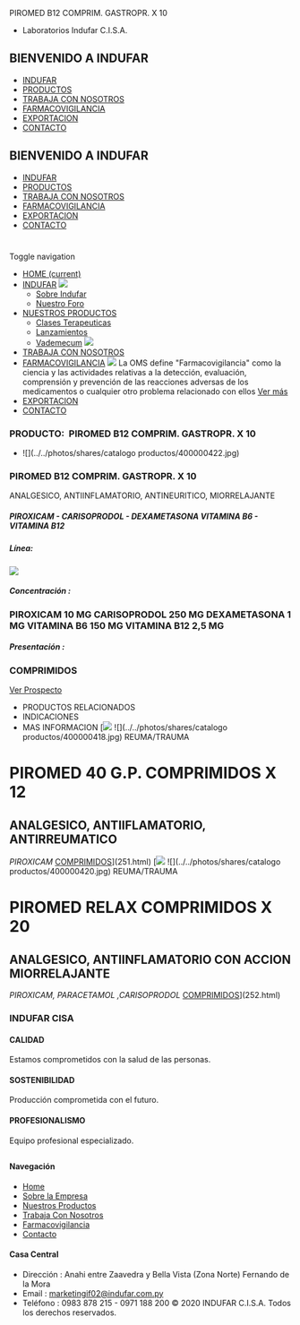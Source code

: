 PIROMED B12 COMPRIM. GASTROPR. X 10
- Laboratorios Indufar C.I.S.A.
## BIENVENIDO A INDUFAR
* [INDUFAR](254.html#)
* [PRODUCTOS](254.html#)
* [TRABAJA CON NOSOTROS](254.html#)
* [FARMACOVIGILANCIA](254.html#)
* [EXPORTACION](254.html#)
* [CONTACTO](254.html#)
## BIENVENIDO A INDUFAR
* [INDUFAR](../../index.html)
* [PRODUCTOS](../../productos.html)
* [TRABAJA CON NOSOTROS](../../trabaja_con_nosotros.html)
* [FARMACOVIGILANCIA](../../farmacovigilancia.html)
* [EXPORTACION](../../exportacion.html)
* [CONTACTO](../../contacto.html)
# 
Toggle navigation
* [HOME (current)](../../index.html)
* [INDUFAR](254.html#) 
  [![ ](../../photos/shares/Sistema/Menu/indufar_menul.jpg)](../../institucional.html)
  - [Sobre Indufar](../../institucional.html)
  - [Nuestro Foro](../../blog.html)
* [NUESTROS PRODUCTOS](254.html#) 
  - [Clases Terapeuticas](../clases_terapeuticas.html)
  - [Lanzamientos](../lanzamientos.html)
  - [Vademecum](../../productos.html)
  [![ ](../../photos/shares/Sistema/Menu/productos.png)](../../productos.html)
* [TRABAJA CON NOSOTROS](../../trabaja_con_nosotros.html)
* [FARMACOVIGILANCIA](254.html#) 
  [![ ](../../photos/shares/Sistema/Menu/TUBOS.png)](../../farmacovigilancia.html)
  La OMS define "Farmacovigilancia" como la ciencia y las actividades relativas a la detección, evaluación, comprensión y prevención de las reacciones adversas de los medicamentos o cualquier otro problema relacionado con ellos
  [Ver más](../../farmacovigilancia.html)
* [EXPORTACION](../../exportacion.html)
* [CONTACTO](../../contacto.html)
### PRODUCTO:  PIROMED B12 COMPRIM. GASTROPR. X 10
* ![](../../photos/shares/catalogo productos/400000422.jpg)
### **PIROMED B12 COMPRIM. GASTROPR. X 10**
ANALGESICO, ANTIINFLAMATORIO, ANTINEURITICO, MIORRELAJANTE
##### **PIROXICAM - CARISOPRODOL - DEXAMETASONA VITAMINA B6 - VITAMINA B12**
##### **Línea:**
[![](../../photos/shares/Laboratorios/lab_medical.png)](../linea/2.html)
##### **Concentración :**
### PIROXICAM 10 MG CARISOPRODOL 250 MG DEXAMETASONA 1 MG VITAMINA B6 150 MG VITAMINA B12 2,5 MG
##### **Presentación :**
### COMPRIMIDOS
[Ver Prospecto](https://www.indufar.com.py/files/shares/prospectos/400000422.pdf)
* PRODUCTOS RELACIONADOS
* INDICACIONES
* MAS INFORMACION
[![](../../photos/shares/Laboratorios/lab_medical.png)
![](../../photos/shares/catalogo productos/400000418.jpg)
REUMA/TRAUMA
# PIROMED 40 G.P. COMPRIMIDOS X 12
## ANALGESICO, ANTIIFLAMATORIO, ANTIRREUMATICO
*PIROXICAM*
[COMPRIMIDOS](254.html#)](251.html)
[![](../../photos/shares/Laboratorios/lab_medical.png)
![](../../photos/shares/catalogo productos/400000420.jpg)
REUMA/TRAUMA
# PIROMED RELAX COMPRIMIDOS X 20
## ANALGESICO, ANTIINFLAMATORIO CON ACCION MIORRELAJANTE
*PIROXICAM, PARACETAMOL ,CARISOPRODOL* 
[COMPRIMIDOS](254.html#)](252.html)
### INDUFAR CISA
#### CALIDAD
Estamos comprometidos con la salud de las personas.
#### SOSTENIBILIDAD
Producción comprometida con el futuro.
#### PROFESIONALISMO
Equipo profesional especializado.
## 
#### Navegación
* [Home](../../index.html)
* [Sobre la Empresa](../../institucional.html)
* [Nuestros Productos](../../productos.html)
* [Trabaja Con Nosotros](../../trabaja_con_nosotros.html)
* [Farmacovigilancia](../../farmacovigilancia.html)
* [Contacto](../../contacto.html)
#### Casa Central
* Dirección : Anahi entre Zaavedra y Bella Vista (Zona Norte) Fernando de la Mora
* Email : [marketingif02@indufar.com.py](mailto:marketingif02@indufar.com.py)
* Teléfono : 0983 878 215 - 0971 188 200
© 2020 INDUFAR C.I.S.A. Todos los derechos reservados.